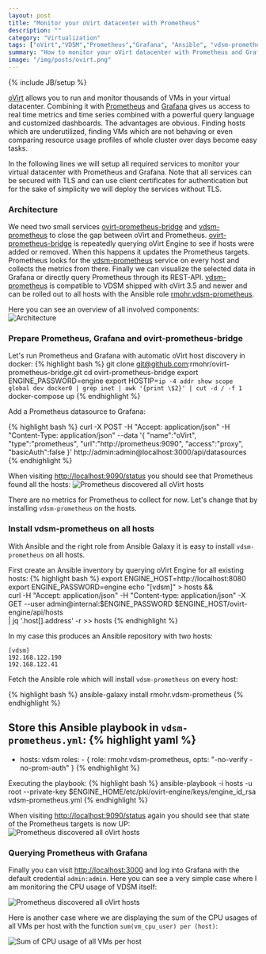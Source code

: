 ```yaml
---
layout: post
title: "Monitor your oVirt datacenter with Prometheus"
description: ""
category: "Virtualization"
tags: ["oVirt","VDSM","Prometheus","Grafana", "Ansible", "vdsm-prometheus"]
summary: "How to monitor your oVirt datacenter with Prometheus and Grafana."
image: "/img/posts/ovirt.png"
---
```

{% include JB/setup %}

[oVirt](http://ovirt.org) allows you to run and monitor thousands of VMs in
your virtual datacenter. Combining it with [Prometheus](https://prometheus.io/)
and [Grafana](http://grafana.org/) gives us access to real time metrics and
time series combined with a powerful query language and customized dashboards.
The advantages are obvious. Finding hosts which are underutilized, finding VMs
which are not behaving or even comparing resource usage profiles of whole
cluster over days become easy tasks.

In the following lines we will setup all required services to monitor your
virtual datacenter with Prometheus and Grafana. Note that all services can be
secured with TLS and can use client certificates for authentication but for
the sake of simplicity we will deploy the services without TLS.

### Architecture
We need two small services
[ovirt-prometheus-bridge](https://github.com/rmohr/ovirt-prometheus-bridge) and
[vdsm-prometheus](https://github.com/rmohr/vdsm-prometheus) to close the gap
between oVirt and Prometheus.
[ovirt-prometheus-bridge](https://github.com/rmohr/ovirt-prometheus-bridge) is
repeatedly querying oVirt Engine to see if hosts were added or removed. When
this happens it updates the Prometheus targets. Prometheus looks for the
[vdsm-prometheus](https://github.com/rmohr/vdsm-prometheus) service on every
host and collects the metrics from there. Finally we can visualize the selected
data in Grafana or directly query Prometheus through its REST-API.
[vdsm-prometheus](https://github.com/rmohr/vdsm-prometheus) is compatible to
VDSM shipped with oVirt 3.5 and newer and can be rolled out to all hosts with
the Ansible role
[rmohr.vdsm-prometheus](https://galaxy.ansible.com/rmohr/vdsm-prometheus/).

Here you can see an overview of all involved components:
<img src="{{ site.url }}/img/posts/ovirt-host-monitoring-architecture.png" style="max-width: 50%;height: auto;display:block" alt="Architecture"> 

### Prepare Prometheus, Grafana and ovirt-prometheus-bridge
Let's run Prometheus and Grafana with automatic oVirt host discovery in docker:
{% highlight bash %}
git clone git@github.com:rmohr/ovirt-prometheus-bridge.git
cd ovirt-prometheus-bridge
export ENGINE_PASSWORD=engine
export HOSTIP=`ip -4 addr show scope global dev docker0 | grep inet | awk '{print \$2}' | cut -d / -f 1`
docker-compose up
{% endhighlight %}

Add a Prometheus datasource to Grafana:

{% highlight bash %}
curl -X POST -H "Accept: application/json" -H "Content-Type: application/json" --data '{ "name":"oVirt", "type":"prometheus", "url":"http://prometheus:9090", "access":"proxy", "basicAuth":false }' http://admin:admin@localhost:3000/api/datasources
{% endhighlight %}

When visiting [http://localhost:9090/status](http://localhost:9090/status) you should see that Prometheus found all the hosts:
<img src="{{ site.url }}/img/posts/prometheus-hosts-discovered.png" class="img-responsive" alt="Prometheus discovered all oVirt hosts"> 

There are no metrics for Prometheus to collect for now. Let's change that
by installing `vdsm-prometheus` on the hosts.

### Install vdsm-prometheus on all hosts
With Ansible and the right role from Ansible Galaxy it is easy to install `vdsm-prometheus` on all hosts.

First create an Ansible inventory by querying oVirt Engine for all existing hosts:
{% highlight bash %}
export ENGINE_HOST=http://localhost:8080
export ENGINE_PASSWORD=engine
echo "[vdsm]" > hosts && \
    curl -H "Accept: application/json" -H "Content-type: application/json" -X GET --user admin@internal:$ENGINE_PASSWORD $ENGINE_HOST/ovirt-engine/api/hosts \
    | jq '.host[].address' -r >> hosts
{% endhighlight %}

In my case this produces an Ansible repository with two hosts:

    [vdsm]
    192.168.122.190
    192.168.122.41

Fetch the Ansible role which will install `vdsm-prometheus` on every host:

{% highlight bash %}
ansible-galaxy install rmohr.vdsm-prometheus
{% endhighlight %}

Store this Ansible playbook in `vdsm-prometheus.yml`:
{% highlight yaml %}
---
- hosts: vdsm
   roles:
       - { role: rmohr.vdsm-prometheus, opts: "-no-verify -no-prom-auth" }
{% endhighlight %}

Executing the playbook:
{% highlight bash %}
ansible-playbook -i hosts -u root --private-key $ENGINE_HOME/etc/pki/ovirt-engine/keys/engine_id_rsa vdsm-prometheus.yml
{% endhighlight %}

When visiting [http://localhost:9090/status](http://localhost:9090/status)
again you should see that state of the Prometheus targets is now UP:
<img src="{{ site.url }}/img/posts/vdsm-prometheus-hosts-up.png" class="img-responsive" alt="Prometheus discovered all oVirt hosts"> 

### Querying Prometheus with Grafana
Finally you can visit [http://localhost:3000](http://localhost:3000) and log
into Grafana with the default credential `admin:admin`. Here you can see a
very simple case where I am monitoring the CPU usage of VDSM itself:

<img src="{{ site.url }}/img/posts/vdsm-prometheus-grafana.png" class="img-responsive" alt="Prometheus discovered all oVirt hosts"> 

Here is another case where we are displaying the sum of the CPU usages of all VMs per host with the function `sum(vm_cpu_user) per (host)`:

<img src="{{ site.url }}/img/posts/vm-cpu-usage-per-host.png" class="img-responsive" alt="Sum of CPU usage of all VMs per host"> 
